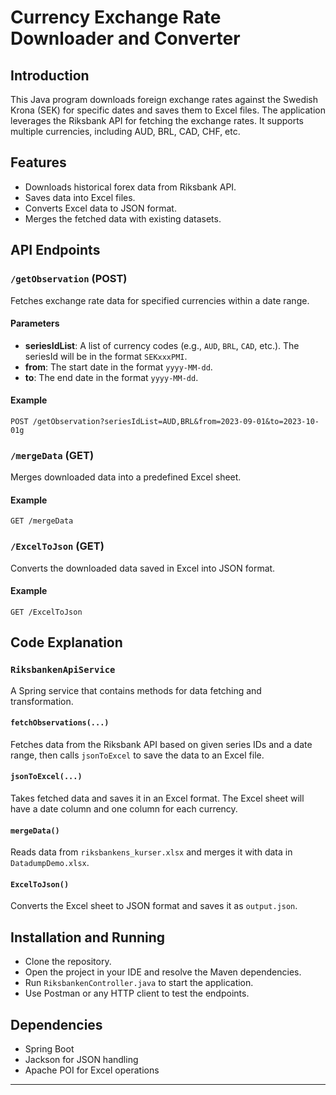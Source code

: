 # Currency Exchange Rate Downloader and Converter

## Introduction
This Java program downloads foreign exchange rates against the Swedish Krona (SEK) for specific dates and saves them to Excel files. The application leverages the Riksbank API for fetching the exchange rates. It supports multiple currencies, including AUD, BRL, CAD, CHF, etc.

## Features
- Downloads historical forex data from Riksbank API.
- Saves data into Excel files.
- Converts Excel data to JSON format.
- Merges the fetched data with existing datasets.

## API Endpoints

### `/getObservation` (POST)
Fetches exchange rate data for specified currencies within a date range.

#### Parameters
- **seriesIdList**: A list of currency codes (e.g., `AUD`, `BRL`, `CAD`, etc.). The seriesId will be in the format `SEKxxxPMI`.
- **from**: The start date in the format `yyyy-MM-dd`.
- **to**: The end date in the format `yyyy-MM-dd`.

#### Example
```
POST /getObservation?seriesIdList=AUD,BRL&from=2023-09-01&to=2023-10-01g
```

### `/mergeData` (GET)
Merges downloaded data into a predefined Excel sheet.

#### Example
```
GET /mergeData
```

### `/ExcelToJson` (GET)
Converts the downloaded data saved in Excel into JSON format.

#### Example
```
GET /ExcelToJson
```

## Code Explanation

### `RiksbankenApiService`
A Spring service that contains methods for data fetching and transformation.

#### `fetchObservations(...)`
Fetches data from the Riksbank API based on given series IDs and a date range, then calls `jsonToExcel` to save the data to an Excel file.

#### `jsonToExcel(...)`
Takes fetched data and saves it in an Excel format. The Excel sheet will have a date column and one column for each currency.

#### `mergeData()`
Reads data from `riksbankens_kurser.xlsx` and merges it with data in `DatadumpDemo.xlsx`.

#### `ExcelToJson()`
Converts the Excel sheet to JSON format and saves it as `output.json`.

## Installation and Running
- Clone the repository.
- Open the project in your IDE and resolve the Maven dependencies.
- Run `RiksbankenController.java` to start the application.
- Use Postman or any HTTP client to test the endpoints.

## Dependencies
- Spring Boot
- Jackson for JSON handling
- Apache POI for Excel operations

---
